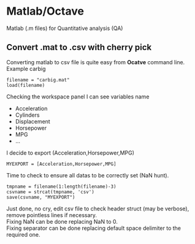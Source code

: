 #  Matlab/Octave

Matlab (.m files) for Quantitative analysis (QA)  

## Convert .mat to .csv with cherry pick
Converting matlab to csv file is quite easy from **Ocatve** command line.  
Example carbig  
```
filename = "carbig.mat"
load(filename)
```
Checking the workspace panel I can see variables name
* Acceleration
* Cylinders
* Displacement
* Horsepower
* MPG
* ...

I decide to export (Acceleration,Horsepower,MPG)  

```
MYEXPORT = [Acceleration,Horsepower,MPG]
```

Time to check to ensure all datas to be correctly set (NaN hunt).  

```
tmpname = filename(1:length(filename)-3)
csvname = strcat(tmpname, 'csv')
save(csvname, "MYEXPORT")
```

Just done, no cry, edit csv file to check header struct (may be verbose), remove pointless lines if necessary.  
Fixing NaN can be done replacing NaN to 0.  
Fixing separator can be done replacing default space delimiter to the required one.  
